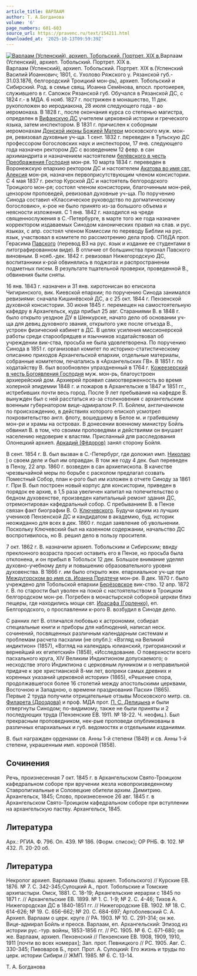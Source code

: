 ```yaml
---
article_title: ВАРЛААМ
author: Т. А.Богданова
volume: '6'
page_numbers: 601-603
source_url: https://pravenc.ru/text/154211.html
downloaded_at: '2025-10-13T09:59:39Z'
---
```


[![Варлаам (Успенский), архиеп. Тобольский. Портрет. XIX в.](https://pravenc.ru/data/532/461/1234/i200.jpg "Кликните для увеличения картинки")](https://pravenc.ru/data/532/461/1234/i400.jpg)Варлаам (Успенский), архиеп. Тобольский. Портрет. XIX в.  
Варлаам (Успенский), архиеп. Тобольский. Портрет. XIX в.(Успенский Василий Иоаннович; 1801, с. Ухолово Ряжского у. Рязанской губ.- 31.03.1876, белгородский Троицкий мон-рь), архиеп. Тобольский и Сибирский. Род. в семье свящ. Иоанна Семёнова, впосл. протоиерея, служившего в г. Сапожок Рязанской губ. Обучался в Рязанской ДС, c 1824 г.- в МДА. 6 нояб. 1827 г. пострижен в монашество, 11 дек. рукоположен во иеродиакона, 28 июля следующего года - во иеромонаха. В 1828 г., после окончания курса со степенью магистра, определен в [Вифанскую ДС](<https://pravenc.ru/text/ВИФАНСКАЯ ДУХОВНАЯ СЕМИНАРИЯ.html>) учителем церковной истории и греческого языка, затем инспектором. В 1831 г. причислен к соборным иеромонахам [Донской иконы Божией Матери](<https://pravenc.ru/text/Донской иконы Божией Матери.html>) московского муж. мон-ря, ревизовал духовные уч-ща. 1 сент. 1832 г. переведен в Тульскую ДС профессором богословских наук и инспектором, 17 янв. следующего года назначен ректором ДС с возведением 12 февр. в сан архимандрита и назначением настоятелем [белёвского в честь Преображения Господня](<https://pravenc.ru/text/белёвского в честь Преображения Господня.html>) мон-ря. 10 марта 1834 г. переведен в Воронежскую епархию ректором ДС и настоятелем [Акатова во имя свт. Алексия](<https://pravenc.ru/text/АКАТОВ ВО ИМЯ СВЯТИТЕЛЯ АЛЕКСИЯ ЖЕНСКИЙ МОНАСТЫРЬ.html>) мон-ря, назначен первоприсутствующим членом консистории. С 4 мая 1837 г. ректор Курской ДС и настоятель белгородского Троицкого мон-ря; состоял членом консистории, благочинным мон-рей, цензором проповедей, ревизовал духовные уч-ща. По поручению Синода составил «Классическое руководство по догматическому богословию», к-рое не было принято из-за большого объема и неясности изложения. С 1 янв. 1842 г. находился на чреде священнослужения в С.-Петербурге, в марте того же года назначен корректором издаваемых Синодом канонических правил на слав. и рус. языках, с апр. состоял членом Комиссии по переводу Библии на рус. язык, участвовал в комитете по рассмотрению дела проф. СПбДА прот. Герасима [Павского](https://pravenc.ru/text/Павского.html) (перевод ВЗ на рус. язык и издание ее студентами в литографированном виде). В отличие от большинства признал Павского виновным. В нояб.-дек. 1842 г. ревизовал Нижегородскую ДС, воспитанники к-рой обвинялись в поджогах и распространении подметных писем. В результате тщательной проверки, проведенной В., обвинения были сняты.

16 янв. 1843 г. назначен и 31 янв. хиротонисан во епископа Чигиринского, вик. Киевской епархии; по поручению Синода занимался ревизиями: сначала Кишинёвской ДС, а с 25 окт. 1844 г. Пензенской духовной консистории. 30 июня 1845 г. перемещен на самостоятельную кафедру в Архангельск, куда прибыл 25 авг. Стараниями В. в 1848 г. было открыто уездное ДУ в Шенкурске, начато дело об основании уч-ща для девиц духовного звания, открытого уже после отъезда В., устроен физический кабинет в ДС. В целях усиления миссионерской работы среди старообрядцев и язычников ходатайствовал об учреждении вик-ства, просьба не была удовлетворена. По поручению Синода в 1851 г. организовал комитет по историко-статистическому описанию приходов Архангельской епархии, отдельные материалы, собранные комитетом, печатались в «Архангельских ГВ». В 1851 г. по ходатайству В. был возобновлен упраздненный в 1764 г. [Кожеезерский в честь Богоявления Господня](<https://pravenc.ru/text/Кожеезерский в честь Богоявления Господня.html>) муж. мон-рь, благоустроен архиерейский дом. Архиерей проявил самоотверженность во время холерной эпидемии 1848 г. и пожаров в Архангельске в 1847 и 1851 гг., истребивших почти весь город. После 9 лет пребывания на кафедре В. вынужден был с ней расстаться из-за столкновения с архангельским военным губернатором вице-адмиралом Р. П. Бойлем, англичанином по происхождению, в действиях которого епископ усмотрел покровительство англ. флоту, вошедшему в Белое м. и грабившему мон-ри и храмы на островах. В донесении военному министру Бойль обвинил В. в том, что своими проповедями и действиями он внушает населению недоверие к властям. Присланный для расследования Олонецкий архиеп. [Аркадий (Фёдоров)](<https://pravenc.ru/text/Аркадий (Фёдоров).html>) занял сторону Бойля.

В сент. 1854 г. В. был вызван в С.-Петербург, где доложил имп. [Николаю I](<https://pravenc.ru/text/Николаю I.html>) о своем деле и был им оправдан. В том же году 4 дек. был переведен в Пензу, 22 апр. 1860 г. возведен в сан архиепископа. В качестве чрезвычайной меры по борьбе с расколом предлагал созвать Поместный Собор, план к-рого был им изложен в отчете Синоду за 1861 г. При В. был построен новый корпус для консистории, приведен в порядок ее архив, в 1,5 раза увеличен капитал на попечительство о бедном духовенстве, произведен капитальный ремонт здания ДС, отремонтирован кафедральный собор. С пребыванием В. в Пензе связан факт биографии В. О. [Ключевского](https://pravenc.ru/text/Ключевский.html). Будучи одним из лучших учеников Пензенской ДС и кандидатом в академию, буд. историк неожиданно для всех в дек. 1860 г. подал заявление об увольнении. Поскольку Ключевский был на казенном содержании, начальство ДС воспротивилось, но В. решил дело в пользу просителя.

7 окт. 1862 г. В. назначили архиеп. Тобольским и Сибирским; ввиду преклонного возраста просил оставить его в Пензе, но просьба была отклонена, и он прибыл в Тобольск 12 дек. Большое внимание уделял духовно-учебному делу и повышению образовательного уровня духовенства. В 1866 г. им было открыто жен. епархиальное уч-ще при [Междугорском во имя св. Иоанна Предтечи](<https://pravenc.ru/text/Междугорском во имя св  Иоанна Предтечи.html>) мон-ре. В дек. 1870 г. было учреждено для Тобольской епархии [Берёзовское](https://pravenc.ru/text/Берёзовское.html) вик-ство. 12 апр. 1872 г. В. по старости был уволен на покой с настоятельством в Троицком белгородском мон-ре. Погребен в монастырской соборной церкви близ пещеры, где находились мощи свт. [Иоасафа (Горленко)](<https://pravenc.ru/text/Иоасафа (Горленко).html>), еп. Белгородского, о прославлении к-рого В. возбудил в Синоде дело.

С ранних лет В. отличался любовью к астрономии, собирал специальные книги и приборы для наблюдений, написал неск. сочинений, посвященных различным календарным системам и проблемам расчета пасхалии (не опубл.): «Взгляд на Великий индиктион» (1857), «Взгляд на календарь юлианский, григорианский и вернейший их египетский» (1858), «Исследование. О поверхности всего пасхального круга, XIV Великим Индиктионом допускаемого; о несходстве этого Индиктиона с церковным лунником и о неправильной придаче к эре христианской 8-ми лет, вопреки самых древних и коренных указаний церковной истории» (1865), «Решение спора, продолжавшегося более 16 столетий между апостольскими церквами, Восточною и Западною, о времени празднования Пасхи» (1865). Первые 2 труда получили отрицательные отзывы Московского митр. св. [Филарета (Дроздова)](https://pravenc.ru/text/Филарет.html) и проф. МДА прот. [П. С. Делицына](<https://pravenc.ru/text/П  С  Делицына.html>) и были отвергнуты Синодом; по-видимому, также не были приняты и 2 последующих труда (Пензенские ЕВ. 1911. № 18-22. Ч. неофиц.). Был прекрасным проповедником, нек-рые проповеди опубликованы в различных епархиальных и губ. ведомостях и отдельными изданиями.

В. был награжден орденами св. Анны 1-й степени (1849) и св. Анны 1-й степени, украшенным имп. короной (1858).

## Сочинения

Речь, произнесенная 7 окт. 1845 г. в Архангельском Свято-Троицком кафедральном соборе при вручении жезла новопроизведенному Ставропигиальные и Соловецкие обители архим. Димитрию. Архангельск, 1845; Слово, произнесенное 26 авг. 1845 г. в Архангельском Свято-Троицком кафедральном соборе при вступлении на архангельскую паству. Архангельск, 1845.

## Литература

Арх.: РГИА. Ф. 796. Оп. 439. № 186. (Форм. список); ОР РНБ. Ф. 102. № 432. Л. 20-20 об.

## Литература

Некролог архиеп. Варлаама (бывш. архиеп. Тобольского) // Курские ЕВ. 1876. № 7. С. 342-345;Сулоцкий А., прот. Тобольские и Томские архипастыри. Омск, 1881. С. 18-19; Архангельские иерархи с 1845 по 1871 г. // Архангельские ЕВ. 1899. № 1. С. 1-9; № 2. С. 4-46; Тихов А. Нижегородская ДС в 1840-1851 гг. // Нижегородские ЕВ. 1902. № 18. С. 614-626; № 19. С. 656-662; № 20. С. 684-697; Артоболевский C. А. Архиеп. Варлаам о церк. круге // РА. 1903. № 10. С. 291-314; он же. Вице-адмирал Бойль и преосв. Варлаам, еп. Архангельский: Эпизод из истории рус.-тур. войны, 1853-1856 гг. // РС. 1905. № 6. С. 671-680; он же. Варлаам, архиеп. Пензенский // Пензенские ЕВ. 1908, 1909, 1910, 1911 [почти во всех номерах]; Зап. прот. Певницкого // РC. 1905. Авг. С. 330-345; Пивоваров Б., прот. Прот. А. Сулоцкий: Его жизнь и труды по церк. истории Сибири // ЖМП. 1985. № 6. С. 13-14.

Т. А.  Богданова
